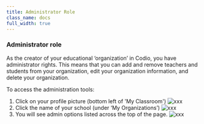```yaml
---
title: Administrator Role
class_name: docs
full_width: true
---
```


### Administrator role
As the creator of your educational ‘organization’ in Codio, you have administrator rights. This means that you can add and remove teachers and students from your organization, edit your organization information, and delete your organization.

To access the administration tools:

1. Click on your profile picture (bottom left of  'My Classroom') 
![xxx](/img/docs/xxxx.png)
1. Click the name of your school (under ‘My Organizations’)
![xxx](/img/docs/xxxx.png)
1. You will see admin options listed across the top of the page. 
![xxx](/img/docs/xxxx.png)


